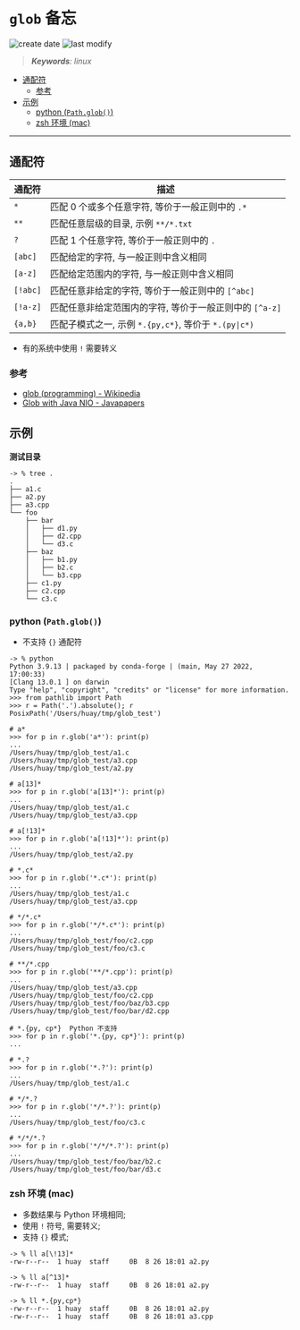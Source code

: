 `glob` 备忘
===
<!--START_SECTION:badge-->
![create date](https://img.shields.io/static/v1?label=create%20date&message=2022-08-xx&label_color=gray&color=lightsteelblue&style=flat-square)
![last modify](https://img.shields.io/static/v1?label=last%20modify&message=2025-08-03%2022%3A42%3A16&label_color=gray&color=thistle&style=flat-square)
<!--END_SECTION:badge-->
<!--info
top: false
draft: false
hidden: false
tags: [linux]
-->

> ***Keywords**: linux*

<!--START_SECTION:paper_title-->
<!--END_SECTION:paper_title-->

<!--START_SECTION:toc-->
- [通配符](#通配符)
    - [参考](#参考)
- [示例](#示例)
    - [python (`Path.glob()`)](#python-pathglob)
    - [zsh 环境 (mac)](#zsh-环境-mac)
<!--END_SECTION:toc-->

---

## 通配符

通配符 | 描述
---------|----------
 `*` | 匹配 0 个或多个任意字符, 等价于一般正则中的 `.*`
 `**` | 匹配任意层级的目录, 示例 `**/*.txt`
 `?` | 匹配 1 个任意字符, 等价于一般正则中的 `.`
 `[abc]` | 匹配给定的字符, 与一般正则中含义相同
 `[a-z]` | 匹配给定范围内的字符, 与一般正则中含义相同
 `[!abc]` | 匹配任意非给定的字符, 等价于一般正则中的 `[^abc]`
 `[!a-z]` | 匹配任意非给定范围内的字符, 等价于一般正则中的 `[^a-z]`
 `{a,b}` | 匹配子模式之一, 示例 `*.{py,c*}`, 等价于 `*.(py\|c*)`

- 有的系统中使用 `!` 需要转义

### 参考
- [glob (programming) - Wikipedia](https://en.wikipedia.org/wiki/Glob_(programming))
- [Glob with Java NIO - Javapapers](https://javapapers.com/java/glob-with-java-nio/)

## 示例

**测试目录**
```shell
-> % tree .
.
├── a1.c
├── a2.py
├── a3.cpp
└── foo
    ├── bar
    │   ├── d1.py
    │   ├── d2.cpp
    │   └── d3.c
    ├── baz
    │   ├── b1.py
    │   ├── b2.c
    │   └── b3.cpp
    ├── c1.py
    ├── c2.cpp
    └── c3.c
```

### python (`Path.glob()`)

- 不支持 `{}` 通配符

```shell
-> % python
Python 3.9.13 | packaged by conda-forge | (main, May 27 2022, 17:00:33)
[Clang 13.0.1 ] on darwin
Type "help", "copyright", "credits" or "license" for more information.
>>> from pathlib import Path
>>> r = Path('.').absolute(); r
PosixPath('/Users/huay/tmp/glob_test')

# a*
>>> for p in r.glob('a*'): print(p)
...
/Users/huay/tmp/glob_test/a1.c
/Users/huay/tmp/glob_test/a3.cpp
/Users/huay/tmp/glob_test/a2.py

# a[13]*
>>> for p in r.glob('a[13]*'): print(p)
...
/Users/huay/tmp/glob_test/a1.c
/Users/huay/tmp/glob_test/a3.cpp

# a[!13]*
>>> for p in r.glob('a[!13]*'): print(p)
...
/Users/huay/tmp/glob_test/a2.py

# *.c*
>>> for p in r.glob('*.c*'): print(p)
...
/Users/huay/tmp/glob_test/a1.c
/Users/huay/tmp/glob_test/a3.cpp

# */*.c*
>>> for p in r.glob('*/*.c*'): print(p)
...
/Users/huay/tmp/glob_test/foo/c2.cpp
/Users/huay/tmp/glob_test/foo/c3.c

# **/*.cpp
>>> for p in r.glob('**/*.cpp'): print(p)
...
/Users/huay/tmp/glob_test/a3.cpp
/Users/huay/tmp/glob_test/foo/c2.cpp
/Users/huay/tmp/glob_test/foo/baz/b3.cpp
/Users/huay/tmp/glob_test/foo/bar/d2.cpp

# *.{py, cp*}  Python 不支持
>>> for p in r.glob('*.{py, cp*}'): print(p)
...

# *.?
>>> for p in r.glob('*.?'): print(p)
...
/Users/huay/tmp/glob_test/a1.c

# */*.?
>>> for p in r.glob('*/*.?'): print(p)
...
/Users/huay/tmp/glob_test/foo/c3.c

# */*/*.?
>>> for p in r.glob('*/*/*.?'): print(p)
...
/Users/huay/tmp/glob_test/foo/baz/b2.c
/Users/huay/tmp/glob_test/foo/bar/d3.c
```

### zsh 环境 (mac)
- 多数结果与 Python 环境相同;
- 使用 `!` 符号, 需要转义;
- 支持 `{}` 模式;
```shell
-> % ll a[\!13]*
-rw-r--r--  1 huay  staff     0B  8 26 18:01 a2.py

-> % ll a[^13]*  
-rw-r--r--  1 huay  staff     0B  8 26 18:01 a2.py

-> % ll *.{py,cp*}
-rw-r--r--  1 huay  staff     0B  8 26 18:01 a2.py
-rw-r--r--  1 huay  staff     0B  8 26 18:01 a3.cpp
```